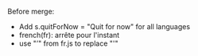 Before merge:
* Add s.quitForNow = "Quit for now" for all languages
* french(fr): arrête pour l&#39;instant
* use "’" from fr.js to replace "&#39;"
